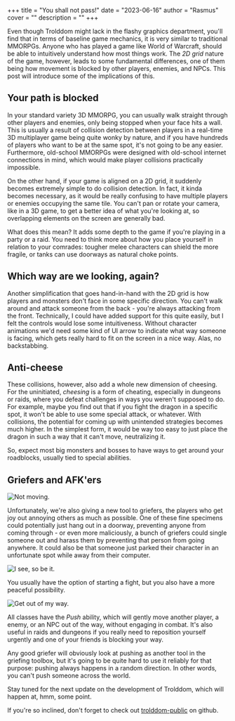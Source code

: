 +++
title = "You shall not pass!"
date = "2023-06-16"
author = "Rasmus"
cover = ""
description = ""
+++

Even though Trolddom might lack in the flashy graphics department, you'll find that in terms of baseline game mechanics, it is very similar to traditional MMORPGs. Anyone who has played a game like World of Warcraft, should be able to intuitively
understand how most things work. The *2D grid* nature of the game, however, leads to some fundamental differences, one of them being how movement is blocked by other players, enemies, and NPCs. This post will introduce some of the implications of
this.

## Your path is blocked
In your standard variety 3D MMORPG, you can usually walk straight through other players and enemies, only being stopped when your face hits a wall. This is usually a result of collision detection between players in a 
real-time 3D multiplayer game being quite wonky by nature, and if you have hundreds of players who want to be at the same spot, it's not going to be any easier. Furthermore, old-school MMORPGs were designed with old-school internet connections
in mind, which would make player collisions practically impossible. 

On the other hand, if your game is aligned on a 2D grid, it suddenly becomes extremely simple to do collision detection. In fact, it kinda becomes necessary, as it would be really confusing to have multiple players or enemies occupying the same
tile. You can't pan or rotate your camera, like in a 3D game, to get a better idea of what you're looking at, so overlapping elements on the screen are generally bad.

What does this mean? It adds some depth to the game if you're playing in a party or a raid. You need to think more about how you place yourself in relation to your comrades: tougher melee characters can shield the more fragile, or tanks can
use doorways as natural choke points.

## Which way are we looking, again?
Another simplification that goes hand-in-hand with the 2D grid is how players and monsters don't face in some specific direction. You can't walk around and attack someone from the back - you're always attacking from the front. Technically, I 
could have added support for this quite easily, but I felt the controls would lose some intuitiveness. Without character animations we'd need some kind of UI arrow to indicate what way someone is facing, which gets really hard to fit on the screen
in a nice way. Alas, no backstabbing.

## Anti-cheese
These collisions, however, also add a whole new dimension of cheesing. For the uninitiated, *cheesing* is a form of cheating, especially in dungeons or raids, where you defeat challenges in ways you weren't supposed to do. For example, maybe you
find out that if you fight the dragon in a specific spot, it won't be able to use some special attack, or whatever. With collisions, the potential for coming up with unintended strategies becomes much higher. In the simplest form, it would be
way too easy to just place the dragon in such a way that it can't move, neutralizing it. 

So, expect most big monsters and bosses to have ways to get around your roadblocks, usually tied to special abilities.

## Griefers and AFK'ers
![Not moving.](/blog/images/pass_1.gif)

Unfortunately, we're also giving a new tool to griefers, the players who get joy out annoying others as much as possible. One of these fine specimens could potentially just hang out in a doorway, preventing anyone from coming through - or even more 
maliciously, a bunch of griefers could single someone out and harass them by preventing that person from going anywhere. It could also be that someone just parked their character in an unfortunate spot while away from their computer.

![I see, so be it.](/blog/images/pass_2.gif)

You usually have the option of starting a fight, but you also have a more peaceful possibility.

![Get out of my way.](/blog/images/pass_3.gif)

All classes have the *Push* ability, which will gently move another player, a enemy, or an NPC out of the way, without engaging in combat. It's also useful in raids and dungeons if you really need to reposition yourself urgently and one of your 
friends is blocking your way.

Any good griefer will obviously look at pushing as another tool in the griefing toolbox, but it's going to be quite hard to use it reliably for that purpose: pushing always happens in a random direction. In other words, you can't push someone
across the world.

Stay tuned for the next update on the development of Trolddom, which will happen at, hmm, some point.

If you're so inclined, don't forget to check out [trolddom-public](https://github.com/demogorgon1/trolddom-public) on github.

